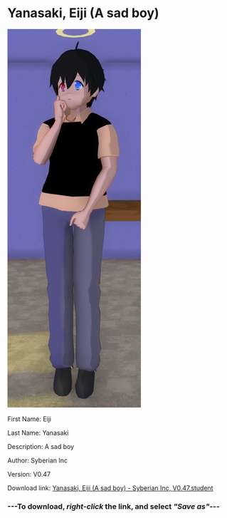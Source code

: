 # Yanasaki, Eiji (A sad boy)

<img src="https://raw.githubusercontent.com/Arbiter1223/Daigaku-Gurashi-Custom-Students/master/Students/Files/Yanasaki%2C%20Eiji%20(A%20sad%20boy).png" title="Yanasaki, Eiji (A sad boy) - Syberian Inc, V0.47">

First Name: Eiji

Last Name: Yanasaki

Description: A sad boy

Author: Syberian Inc

Version: V0.47

Download link: <a href="https://raw.githubusercontent.com/Arbiter1223/Daigaku-Gurashi-Custom-Students/master/Students/Files/Yanasaki%2C%20Eiji%20(A%20sad%20boy)%20-%20Syberian%20Inc%2C%20V0.47.student">Yanasaki, Eiji (A sad boy) - Syberian Inc, V0.47.student</a>

### ---**To download, _right-click_ the link, and select _"Save as"_**---
